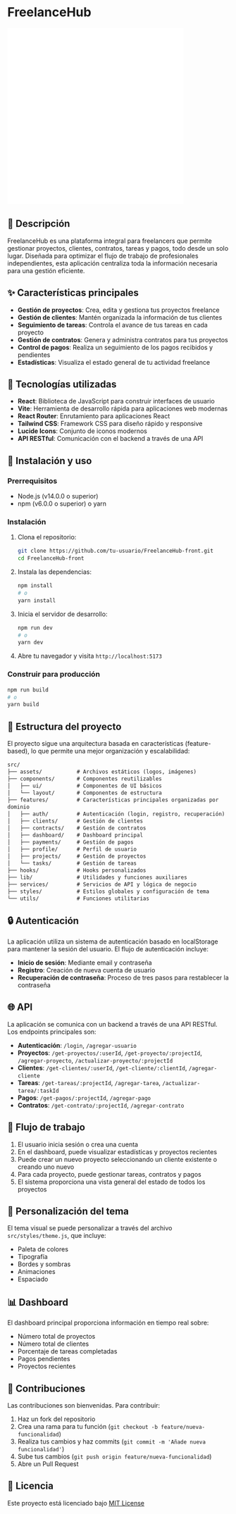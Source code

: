 # FreelanceHub

![FreelanceHub Logo](src/assets/logo-white.svg)

## 📌 Descripción

FreelanceHub es una plataforma integral para freelancers que permite gestionar proyectos, clientes, contratos, tareas y pagos, todo desde un solo lugar. Diseñada para optimizar el flujo de trabajo de profesionales independientes, esta aplicación centraliza toda la información necesaria para una gestión eficiente.

## ✨ Características principales

- **Gestión de proyectos**: Crea, edita y gestiona tus proyectos freelance
- **Gestión de clientes**: Mantén organizada la información de tus clientes
- **Seguimiento de tareas**: Controla el avance de tus tareas en cada proyecto
- **Gestión de contratos**: Genera y administra contratos para tus proyectos
- **Control de pagos**: Realiza un seguimiento de los pagos recibidos y pendientes
- **Estadísticas**: Visualiza el estado general de tu actividad freelance

## 🔧 Tecnologías utilizadas

- **React**: Biblioteca de JavaScript para construir interfaces de usuario
- **Vite**: Herramienta de desarrollo rápida para aplicaciones web modernas
- **React Router**: Enrutamiento para aplicaciones React
- **Tailwind CSS**: Framework CSS para diseño rápido y responsive
- **Lucide Icons**: Conjunto de iconos modernos
- **API RESTful**: Comunicación con el backend a través de una API

## 🚀 Instalación y uso

### Prerrequisitos

- Node.js (v14.0.0 o superior)
- npm (v6.0.0 o superior) o yarn

### Instalación

1. Clona el repositorio:

   ```bash
   git clone https://github.com/tu-usuario/FreelanceHub-front.git
   cd FreelanceHub-front
   ```

2. Instala las dependencias:

   ```bash
   npm install
   # o
   yarn install
   ```

3. Inicia el servidor de desarrollo:

   ```bash
   npm run dev
   # o
   yarn dev
   ```

4. Abre tu navegador y visita `http://localhost:5173`

### Construir para producción

```bash
npm run build
# o
yarn build
```

## 📁 Estructura del proyecto

El proyecto sigue una arquitectura basada en características (feature-based), lo que permite una mejor organización y escalabilidad:

```
src/
├── assets/           # Archivos estáticos (logos, imágenes)
├── components/       # Componentes reutilizables
│   ├── ui/           # Componentes de UI básicos
│   └── layout/       # Componentes de estructura
├── features/         # Características principales organizadas por dominio
│   ├── auth/         # Autenticación (login, registro, recuperación)
│   ├── clients/      # Gestión de clientes
│   ├── contracts/    # Gestión de contratos
│   ├── dashboard/    # Dashboard principal
│   ├── payments/     # Gestión de pagos
│   ├── profile/      # Perfil de usuario
│   ├── projects/     # Gestión de proyectos
│   └── tasks/        # Gestión de tareas
├── hooks/            # Hooks personalizados
├── lib/              # Utilidades y funciones auxiliares
├── services/         # Servicios de API y lógica de negocio
├── styles/           # Estilos globales y configuración de tema
└── utils/            # Funciones utilitarias
```

## 🔒 Autenticación

La aplicación utiliza un sistema de autenticación basado en localStorage para mantener la sesión del usuario. El flujo de autenticación incluye:

- **Inicio de sesión**: Mediante email y contraseña
- **Registro**: Creación de nueva cuenta de usuario
- **Recuperación de contraseña**: Proceso de tres pasos para restablecer la contraseña

## 🌐 API

La aplicación se comunica con un backend a través de una API RESTful. Los endpoints principales son:

- **Autenticación**: `/login`, `/agregar-usuario`
- **Proyectos**: `/get-proyectos/:userId`, `/get-proyecto/:projectId`, `/agregar-proyecto`, `/actualizar-proyecto/:projectId`
- **Clientes**: `/get-clientes/:userId`, `/get-cliente/:clientId`, `/agregar-cliente`
- **Tareas**: `/get-tareas/:projectId`, `/agregar-tarea`, `/actualizar-tarea/:taskId`
- **Pagos**: `/get-pagos/:projectId`, `/agregar-pago`
- **Contratos**: `/get-contrato/:projectId`, `/agregar-contrato`

## 🔄 Flujo de trabajo

1. El usuario inicia sesión o crea una cuenta
2. En el dashboard, puede visualizar estadísticas y proyectos recientes
3. Puede crear un nuevo proyecto seleccionando un cliente existente o creando uno nuevo
4. Para cada proyecto, puede gestionar tareas, contratos y pagos
5. El sistema proporciona una vista general del estado de todos los proyectos

## 🎨 Personalización del tema

El tema visual se puede personalizar a través del archivo `src/styles/theme.js`, que incluye:

- Paleta de colores
- Tipografía
- Bordes y sombras
- Animaciones
- Espaciado

## 📊 Dashboard

El dashboard principal proporciona información en tiempo real sobre:

- Número total de proyectos
- Número total de clientes
- Porcentaje de tareas completadas
- Pagos pendientes
- Proyectos recientes

## 👥 Contribuciones

Las contribuciones son bienvenidas. Para contribuir:

1. Haz un fork del repositorio
2. Crea una rama para tu función (`git checkout -b feature/nueva-funcionalidad`)
3. Realiza tus cambios y haz commits (`git commit -m 'Añade nueva funcionalidad'`)
4. Sube tus cambios (`git push origin feature/nueva-funcionalidad`)
5. Abre un Pull Request

## 📄 Licencia

Este proyecto está licenciado bajo [MIT License](LICENSE.md)
